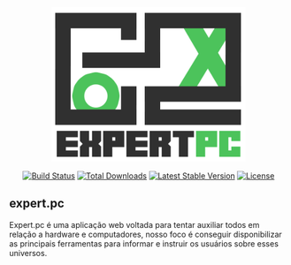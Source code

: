 <p align="center"><img src="https://github.com/samuellalvs/expert.pc/blob/master/public/images/expert-pc-two.png?raw=true" width="350"></p>

<p align="center">
<a href="https://travis-ci.org/laravel/framework"><img src="https://travis-ci.org/laravel/framework.svg" alt="Build Status"></a>
<a href="https://packagist.org/packages/laravel/framework"><img src="https://poser.pugx.org/laravel/framework/d/total.svg" alt="Total Downloads"></a>
<a href="https://packagist.org/packages/laravel/framework"><img src="https://poser.pugx.org/laravel/framework/v/stable.svg" alt="Latest Stable Version"></a>
<a href="https://packagist.org/packages/laravel/framework"><img src="https://poser.pugx.org/laravel/framework/license.svg" alt="License"></a>
</p>

## expert.pc

Expert.pc é uma aplicação web voltada para tentar auxiliar todos em relação a hardware e computadores, nosso foco é conseguir disponibilizar as principais ferramentas para informar e instruir os usuários sobre esses universos.

